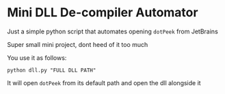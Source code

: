 # Mini DLL De-compiler Automator



Just a simple python script that automates opening `dotPeek` from JetBrains



Super small mini project, dont heed of it too much

You use it as follows:

`python dll.py "FULL DLL PATH"`

It will open `dotPeek` from its default path and open the dll alongside it
